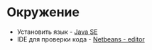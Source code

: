 # Окружение

* Установить язык - [Java SE](https://www.oracle.com/technetwork/java/javase/downloads/jdk8-downloads-2133151.html) 
* IDE для проверки кода - [Netbeans - editor](https://netbeans.org/)